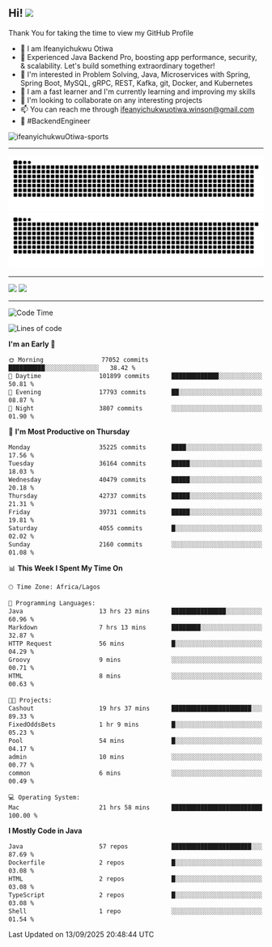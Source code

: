 <!-- BLOG-POST-LIST:START --><!-- BLOG-POST-LIST:END -->

## Hi! <img src="https://media.giphy.com/media/hvRJCLFzcasrR4ia7z/giphy.gif" width="4%"> 

Thank You for taking the time to view my GitHub Profile

- 👋 I am Ifeanyichukwu Otiwa
- 🚀 Experienced Java Backend Pro, boosting app performance, security, & scalability. Let's build something extraordinary together!
- 👀 I'm interested in Problem Solving, Java, Microservices with Spring, Spring Boot, MySQL, gRPC, REST, Kafka, git, Docker, and Kubernetes
- 🌱 I am a fast learner and I'm currently learning and improving my skills
- 💞️ I'm looking to collaborate on any interesting projects
- 📫 You can reach me through ifeanyichukwuotiwa.winson@gmail.com
- 🚀 #BackendEngineer

<p align="left" marginTop="10px"> <img src="https://komarev.com/ghpvc/?username=ifeanyichukwuOtiwa-sports&label=Profile%20views&color=0e75b6&style=for-the-badge" alt="ifeanyichukwuOtiwa-sports" /> </p>

***

<!--🐍📈SNAKEGRAPH / 🌐WEBSITE: https://github.com/Platane/snk -->
![github contribution grid snake animation](https://raw.githubusercontent.com/ifeanyichukwuOtiwa-sports/ifeanyichukwuOtiwa-sports/output/github-contribution-grid-snake-dark.svg#gh-dark-mode-only)![github contribution grid snake animation](https://raw.githubusercontent.com/ifeanyichukwuOtiwa-sports/ifeanyichukwuOtiwa-sports/output/github-contribution-grid-snake.svg#gh-light-mode-only)

***

<p float="left">
  <img float="left" src="https://github-readme-stats.vercel.app/api?username=ifeanyichukwuOtiwa-sports&count_private=true&include_all_commits=true&theme=react&show_icons=true" />
  <img float="right" src="https://github-readme-stats.vercel.app/api/top-langs/?username=ifeanyichukwuOtiwa-sports&layout=compact&show_icons=true&theme=react" /> 
</p>

***



<!--START_SECTION:waka-->
![Code Time](http://img.shields.io/badge/Code%20Time-4%2C199%20hrs%2049%20mins-blue)

![Lines of code](https://img.shields.io/badge/From%20Hello%20World%20I%27ve%20Written-58.2%20million%20lines%20of%20code-blue)

**I'm an Early 🐤** 

```text
🌞 Morning                77052 commits       ██████████░░░░░░░░░░░░░░░   38.42 % 
🌆 Daytime                101899 commits      █████████████░░░░░░░░░░░░   50.81 % 
🌃 Evening                17793 commits       ██░░░░░░░░░░░░░░░░░░░░░░░   08.87 % 
🌙 Night                  3807 commits        ░░░░░░░░░░░░░░░░░░░░░░░░░   01.90 % 
```
📅 **I'm Most Productive on Thursday** 

```text
Monday                   35225 commits       ████░░░░░░░░░░░░░░░░░░░░░   17.56 % 
Tuesday                  36164 commits       █████░░░░░░░░░░░░░░░░░░░░   18.03 % 
Wednesday                40479 commits       █████░░░░░░░░░░░░░░░░░░░░   20.18 % 
Thursday                 42737 commits       █████░░░░░░░░░░░░░░░░░░░░   21.31 % 
Friday                   39731 commits       █████░░░░░░░░░░░░░░░░░░░░   19.81 % 
Saturday                 4055 commits        █░░░░░░░░░░░░░░░░░░░░░░░░   02.02 % 
Sunday                   2160 commits        ░░░░░░░░░░░░░░░░░░░░░░░░░   01.08 % 
```


📊 **This Week I Spent My Time On** 

```text
🕑︎ Time Zone: Africa/Lagos

💬 Programming Languages: 
Java                     13 hrs 23 mins      ███████████████░░░░░░░░░░   60.96 % 
Markdown                 7 hrs 13 mins       ████████░░░░░░░░░░░░░░░░░   32.87 % 
HTTP Request             56 mins             █░░░░░░░░░░░░░░░░░░░░░░░░   04.29 % 
Groovy                   9 mins              ░░░░░░░░░░░░░░░░░░░░░░░░░   00.71 % 
HTML                     8 mins              ░░░░░░░░░░░░░░░░░░░░░░░░░   00.63 % 

🐱‍💻 Projects: 
Cashout                  19 hrs 37 mins      ██████████████████████░░░   89.33 % 
FixedOddsBets            1 hr 9 mins         █░░░░░░░░░░░░░░░░░░░░░░░░   05.23 % 
Pool                     54 mins             █░░░░░░░░░░░░░░░░░░░░░░░░   04.17 % 
admin                    10 mins             ░░░░░░░░░░░░░░░░░░░░░░░░░   00.77 % 
common                   6 mins              ░░░░░░░░░░░░░░░░░░░░░░░░░   00.49 % 

💻 Operating System: 
Mac                      21 hrs 58 mins      █████████████████████████   100.00 % 
```

**I Mostly Code in Java** 

```text
Java                     57 repos            ██████████████████████░░░   87.69 % 
Dockerfile               2 repos             █░░░░░░░░░░░░░░░░░░░░░░░░   03.08 % 
HTML                     2 repos             █░░░░░░░░░░░░░░░░░░░░░░░░   03.08 % 
TypeScript               2 repos             █░░░░░░░░░░░░░░░░░░░░░░░░   03.08 % 
Shell                    1 repo              ░░░░░░░░░░░░░░░░░░░░░░░░░   01.54 % 
```




 Last Updated on 13/09/2025 20:48:44 UTC
<!--END_SECTION:waka-->

<!--
<p align="center">
![trophy](https://github-profile-trophy.vercel.app/?username=ifeanyichukwuOtiwa-sports&theme=onedark) (https://github.com/ryo-ma/github-profile-trophy)
</p>
-->

<!---
ifeanyi-otiwa/ifeanyi-otiwa is a ✨ special ✨ repository because its `README.md` (this file) appears on your GitHub profile.
You can click the Preview link to take a look at your changes.
--->
